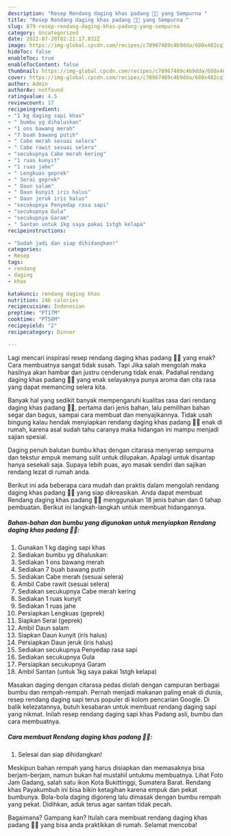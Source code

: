 ```yaml
---
description: "Resep Rendang daging khas padang 👌🏻 yang Sempurna "
title: "Resep Rendang daging khas padang 👌🏻 yang Sempurna "
slug: 879-resep-rendang-daging-khas-padang-yang-sempurna
category: Uncategorized
date: 2022-07-20T02:21:17.832Z
image: https://img-global.cpcdn.com/recipes/c78967489c4b9dda/680x482cq70/rendang-daging-khas-padang-foto-resep-utama.jpg
hideToc: false
enableToc: true
enableTocContent: false
thumbnail: https://img-global.cpcdn.com/recipes/c78967489c4b9dda/680x482cq70/rendang-daging-khas-padang-foto-resep-utama.jpg
cover: https://img-global.cpcdn.com/recipes/c78967489c4b9dda/680x482cq70/rendang-daging-khas-padang-foto-resep-utama.jpg
author: Admin
authorAv: notfound
ratingvalue: 4.5
reviewcount: 17
recipeingredient:
- "1 kg daging sapi khas"
- " bumbu yg dihaluskan"
- "1 ons bawang merah"
- "7 buah bawang putih"
- " Cabe merah sesuai selera"
- " Cabe rawit sesuai selera"
- "secukupnya Cabe merah kering"
- "1 ruas kunyit"
- "1 ruas jahe"
- " Lengkuas geprek"
- " Serai geprek"
- " Daun salam"
- " Daun kunyit iris halus"
- " Daun jeruk iris halus"
- "secukupnya Penyedap rasa sapi"
- "secukupnya Gula"
- "secukupnya Garam"
- " Santan untuk 1kg saya pakai 1stgh kelapa"
recipeinstructions:

- "Sudah jadi dan siap dihidangkan!"
categories:
- Resep
tags:
- rendang
- daging
- khas

katakunci: rendang daging khas 
nutrition: 246 calories
recipecuisine: Indonesian
preptime: "PT17M"
cooktime: "PT58M"
recipeyield: "2"
recipecategory: Dinner

---
```



Lagi mencari inspirasi resep rendang daging khas padang 👌🏻 yang enak? Cara membuatnya sangat tidak susah. Tapi Jika salah mengolah maka hasilnya akan hambar dan justru cenderung tidak enak. Padahal rendang daging khas padang 👌🏻 yang enak selayaknya punya aroma dan cita rasa yang dapat memancing selera kita.


Banyak hal yang sedikit banyak mempengaruhi kualitas rasa dari rendang daging khas padang 👌🏻, pertama dari jenis bahan, lalu pemilihan bahan segar dan bagus, sampai cara membuat dan menyajikannya. Tidak usah bingung kalau hendak menyiapkan rendang daging khas padang 👌🏻 enak di rumah, karena asal sudah tahu caranya maka hidangan ini mampu menjadi sajian spesial.

Daging penuh balutan bumbu khas dengan citarasa menyerap sempurna dan tekstur empuk memang sulit untuk dilupakan. Apalagi untuk disantap hanya sesekali saja. Supaya lebih puas, ayo masak sendiri dan sajikan rendang lezat di rumah anda.


Berikut ini ada beberapa cara mudah dan praktis dalam mengolah rendang daging khas padang 👌🏻 yang siap dikreasikan. Anda dapat membuat Rendang daging khas padang 👌🏻 menggunakan 18 jenis bahan dan 0 tahap pembuatan. Berikut ini langkah-langkah untuk membuat hidangannya.

<!--inarticleads1-->

##### Bahan-bahan dan bumbu yang digunakan untuk menyiapkan Rendang daging khas padang 👌🏻:

1. Gunakan 1 kg daging sapi khas
1. Sediakan  bumbu yg dihaluskan:
1. Sediakan 1 ons bawang merah
1. Sediakan 7 buah bawang putih
1. Sediakan  Cabe merah (sesuai selera)
1. Ambil  Cabe rawit (sesuai selera)
1. Sediakan secukupnya Cabe merah kering
1. Sediakan 1 ruas kunyit
1. Sediakan 1 ruas jahe
1. Persiapkan  Lengkuas (geprek)
1. Siapkan  Serai (geprek)
1. Ambil  Daun salam
1. Siapkan  Daun kunyit (iris halus)
1. Persiapkan  Daun jeruk (iris halus)
1. Sediakan secukupnya Penyedap rasa sapi
1. Sediakan secukupnya Gula
1. Persiapkan secukupnya Garam
1. Ambil  Santan (untuk 1kg saya pakai 1stgh kelapa)


Masakan daging dengan citarasa pedas diolah dengan campuran berbagai bumbu dan rempah-rempah. Pernah menjadi makanan paling enak di dunia, resep rendang daging sapi terus populer di kolom pencarian Google. Di balik kelezatannya, butuh kesabaran untuk membuat rendang daging sapi yang nikmat. Inilah resep rendang daging sapi khas Padang asli, bumbu dan cara membuatnya. 

<!--inarticleads2-->

##### Cara membuat Rendang daging khas padang 👌🏻:


1. Selesai dan siap dihidangkan!

Meskipun bahan rempah yang harus disiapkan dan memasaknya bisa berjam-berjam, namun bukan hal mustahil untukmu membuatnya. Lihat Foto Jam Gadang, salah satu ikon Kota Bukittinggi, Sumatera Barat. Rendang khas Payakumbuh ini bisa bikin ketagihan karena empuk dan pekat bumbunya. Bola-bola daging digoreng lalu dimasak dengan bumbu rempah yang pekat. Didihkan, aduk terus agar santan tidak pecah. 

Bagaimana? Gampang kan? Itulah cara membuat rendang daging khas padang 👌🏻 yang bisa anda praktikkan di rumah. Selamat mencoba!

